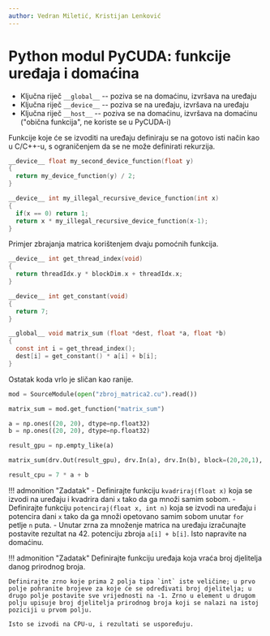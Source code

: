 ```yaml
---
author: Vedran Miletić, Kristijan Lenković
---
```


# Python modul PyCUDA: funkcije uređaja i domaćina

- Ključna riječ `__global__` -- poziva se na domaćinu, izvršava na uređaju
- Ključna riječ `__device__` -- poziva se na uređaju, izvršava na uređaju
- Ključna riječ `__host__` -- poziva se na domaćinu, izvršava na domaćinu ("obična funkcija", ne koriste se u PyCUDA-i)

Funkcije koje će se izvoditi na uređaju definiraju se na gotovo isti način kao u C/C++-u, s ograničenjem da se ne može definirati rekurzija.

``` c
__device__ float my_second_device_function(float y)
{
  return my_device_function(y) / 2;
}

__device__ int my_illegal_recursive_device_function(int x)
{
  if(x == 0) return 1;
  return x * my_illegal_recursive_device_function(x-1);
}
```

Primjer zbrajanja matrica korištenjem dvaju pomoćnih funkcija.

``` c
__device__ int get_thread_index(void)
{
  return threadIdx.y * blockDim.x + threadIdx.x;
}

__device__ int get_constant(void)
{
  return 7;
}

__global__ void matrix_sum (float *dest, float *a, float *b)
{
  const int i = get_thread_index();
  dest[i] = get_constant() * a[i] + b[i];
}
```

Ostatak koda vrlo je sličan kao ranije.

``` python
mod = SourceModule(open("zbroj_matrica2.cu").read())

matrix_sum = mod.get_function("matrix_sum")

a = np.ones((20, 20), dtype=np.float32)
b = np.ones((20, 20), dtype=np.float32)

result_gpu = np.empty_like(a)

matrix_sum(drv.Out(result_gpu), drv.In(a), drv.In(b), block=(20,20,1), grid=(1,1))

result_cpu = 7 * a + b
```

!!! admonition "Zadatak"
    - Definirajte funkciju `kvadriraj(float x)` koja se izvodi na uređaju i kvadrira dani `x` tako da ga množi samim sobom.
    - Definirajte funkciju `potenciraj(float x, int n)` koja se izvodi na uređaju i potencira dani `x` tako da ga množi opetovano samim sobom unutar `for` petlje `n` puta.
    - Unutar zrna za množenje matrica na uređaju izračunajte postavite rezultat na 42. potenciju zbroja `a[i] + b[i]`. Isto napravite na domaćinu.

!!! admonition "Zadatak"
    Definirajte funkciju uređaja koja vraća broj djelitelja danog prirodnog broja.

    Definirajte zrno koje prima 2 polja tipa `int` iste veličine; u prvo polje pohranite brojeve za koje će se određivati broj djelitelja; u drugo polje postavite sve vrijednosti na -1. Zrno u element u drugom polju upisuje broj djelitelja prirodnog broja koji se nalazi na istoj poziciji u prvom polju.

    Isto se izvodi na CPU-u, i rezultati se uspoređuju.
